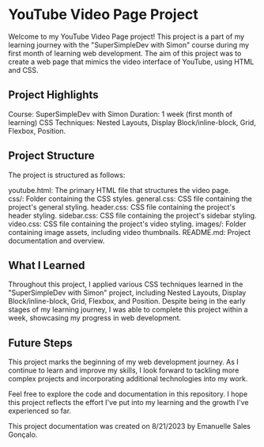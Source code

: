 # YouTube Video Page Project

Welcome to my YouTube Video Page project! This project is a part of my learning journey with the "SuperSimpleDev with Simon" course during my first month of learning web development. The aim of this project was to create a web page that mimics the video interface of YouTube, using HTML and CSS.

## Project Highlights

Course: SuperSimpleDev with Simon
Duration: 1 week (first month of learning)
CSS Techniques: Nested Layouts, Display Block/inline-block, Grid, Flexbox, Position.

## Project Structure

The project is structured as follows:

youtube.html: The primary HTML file that structures the video page.<br>
css/: Folder containing the CSS styles.
general.css: CSS file containing the project's general styling.
header.css: CSS file containing the project's header styling.
sidebar.css: CSS file containing the project's sidebar styling.
video.css: CSS file containing the project's video styling.
images/: Folder containing image assets, including video thumbnails.
README.md: Project documentation and overview.

## What I Learned
Throughout this project, I applied various CSS techniques learned in the "SuperSimpleDev with Simon" project, including Nested Layouts, Display Block/inline-block, Grid, Flexbox, and Position. Despite being in the early stages of my learning journey, I was able to complete this project within a week, showcasing my progress in web development.

## Future Steps
This project marks the beginning of my web development journey. As I continue to learn and improve my skills, I look forward to tackling more complex projects and incorporating additional technologies into my work.

Feel free to explore the code and documentation in this repository. I hope this project reflects the effort I've put into my learning and the growth I've experienced so far.

This project documentation was created on 8/21/2023 by Emanuelle Sales Gonçalo.
